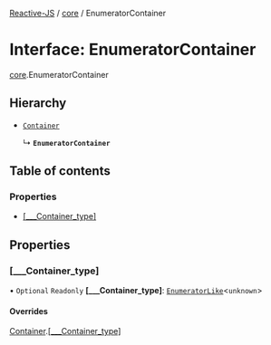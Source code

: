 [Reactive-JS](../README.md) / [core](../modules/core.md) / EnumeratorContainer

# Interface: EnumeratorContainer

[core](../modules/core.md).EnumeratorContainer

## Hierarchy

- [`Container`](core.Container.md)

  ↳ **`EnumeratorContainer`**

## Table of contents

### Properties

- [[\_\_\_Container\_type]](core.EnumeratorContainer.md#[___container_type])

## Properties

### [\_\_\_Container\_type]

• `Optional` `Readonly` **[\_\_\_Container\_type]**: [`EnumeratorLike`](core.EnumeratorLike.md)<`unknown`\>

#### Overrides

[Container](core.Container.md).[[___Container_type]](core.Container.md#[___container_type])
